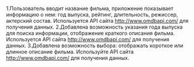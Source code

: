 1.Пользователь вводит название фильма, приложение 
показывает информацию о нем: год выпуска, рейтинг, длительность, режиссер, актерский состав. Используется API сайта http://www.omdbapi.com/ для получения данных. 2.Добавлена возможность указания года выпуска для поиска информации, отображение краткого описания фильма. Используется API сайта http://www.omdbapi.com/ для получения данных. 3.Добавлена возможность выбора: отображать короткое или длинное описание фильма. Используйте API сайта http://www.omdbapi.com/ для получения данных.